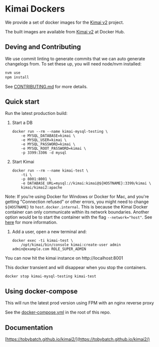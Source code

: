 # Kimai Dockers

We provide a set of docker images for the [Kimai v2](https://github.com/kevinpapst/kimai2) project.

The built images are available from [Kimai v2](https://hub.docker.com/r/kimai/kimai2) at Docker Hub.

## Deving and Contributing

We use commit linting to generate commits that we can auto generate changelogs from. To set these up, you will need node/nvm installed:

```bash
nvm use
npm install
```

See [CONTRIBUTING.md](CONTRIBUTING.md) for more details.

## Quick start

Run the latest production build:

 1. Start a DB
 
        docker run --rm --name kimai-mysql-testing \
            -e MYSQL_DATABASE=kimai \
            -e MYSQL_USER=kimai \
            -e MYSQL_PASSWORD=kimai \
            -e MYSQL_ROOT_PASSWORD=kimai \
            -p 3399:3306 -d mysql
        
 1. Start Kimai 
   
        docker run --rm --name kimai-test \
            -ti \
            -p 8001:8001 \
            -e DATABASE_URL=mysql://kimai:kimai@${HOSTNAME}:3399/kimai \
            kimai/kimai2:apache
 
Note: If you're using Docker for Windows or Docker for Mac, and you're getting "Connection refused" or other errors, you might need to change `${HOSTNAME}` to `host.docker.internal`. This is because the Kimai Docker container can only communicate within its network boundaries. Another option would be to start the container with the flag `--network="host"`. See [here](https://stackoverflow.com/questions/24319662/from-inside-of-a-docker-container-how-do-i-connect-to-the-localhost-of-the-mach) for more information.
 
 1. Add a user, open a new terminal and:
 
        docker exec -ti kimai-test \
            /opt/kimai/bin/console kimai:create-user admin admin@example.com ROLE_SUPER_ADMIN
    
You can now hit the kimai instance on http://localhost:8001

This docker transient and will disappear when you stop the containers.

    docker stop kimai-mysql-testing kimai-test

## Using docker-compose

This will run the latest prod version using FPM with an nginx reverse proxy

See the [docker-compose.yml](docker-compose.yml) in the root of this repo.

## Documentation

[https://tobybatch.github.io/kimai2/](https://tobybatch.github.io/kimai2/)
